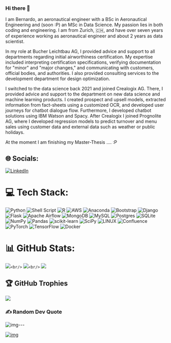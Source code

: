 ### Hi there 👋
I am Bernardo, an aeronautical engineer with a BSc in Aeronautical Engineering and (soon :P) an MSc in Data Science. My passion lies in both coding and engineering. I am from Zurich, 🇨🇭, and have over seven years of experience working as aeronautical engineer and about 2 years as data scientist.

In my role at Bucher Leichtbau AG, I provided advice and support to all departments regarding initial airworthiness certification. My expertise included interpreting certification specifications, verifying documentation for "minor" and "major changes," and communicating with customers, official bodies, and authorities. I also provided consulting services to the development department for design optimization.

I switched to the data science back 2021 and joined Crealogix AG. There, I provided advice and support to the department on new data science and machine learning products. I created prospect and upsell models, extracted information from fact-sheets using a customized OCR, and developed user journeys for chatbot dialogue flow. Furthermore, I developed chatbot solutions using IBM Watson and Spacy. After Crealogix I joined Prognolite AG, where I developed regression models to predict turnover and menu sales using customer data and external data such as weather or public holidays. 

At the moment I am finishing my Master-Thesis .... :P

## 🌐 Socials:

[![LinkedIn](https://img.shields.io/badge/LinkedIn-%230077B5.svg?logo=linkedin&logoColor=white)](https://linkedin.com/in/https://www.linkedin.com/in/bernardo-freire-barboza-da-cruz/)

# 💻 Tech Stack:

![Python](https://img.shields.io/badge/python-3670A0?style=for-the-badge&logo=python&logoColor=ffdd54) ![Shell Script](https://img.shields.io/badge/shell_script-%23121011.svg?style=for-the-badge&logo=gnu-bash&logoColor=white) ![R](https://img.shields.io/badge/r-%23276DC3.svg?style=for-the-badge&logo=r&logoColor=white) ![AWS](https://img.shields.io/badge/AWS-%23FF9900.svg?style=for-the-badge&logo=amazon-aws&logoColor=white) ![Anaconda](https://img.shields.io/badge/Anaconda-%2344A833.svg?style=for-the-badge&logo=anaconda&logoColor=white) ![Bootstrap](https://img.shields.io/badge/bootstrap-%23563D7C.svg?style=for-the-badge&logo=bootstrap&logoColor=white) ![Django](https://img.shields.io/badge/django-%23092E20.svg?style=for-the-badge&logo=django&logoColor=white) ![Flask](https://img.shields.io/badge/flask-%23000.svg?style=for-the-badge&logo=flask&logoColor=white) ![Apache Airflow](https://img.shields.io/badge/Apache%20Airflow-017CEE?style=for-the-badge&logo=Apache%20Airflow&logoColor=white) ![MongoDB](https://img.shields.io/badge/MongoDB-%234ea94b.svg?style=for-the-badge&logo=mongodb&logoColor=white) ![MySQL](https://img.shields.io/badge/mysql-%2300f.svg?style=for-the-badge&logo=mysql&logoColor=white) ![Postgres](https://img.shields.io/badge/postgres-%23316192.svg?style=for-the-badge&logo=postgresql&logoColor=white) ![SQLite](https://img.shields.io/badge/sqlite-%2307405e.svg?style=for-the-badge&logo=sqlite&logoColor=white) ![NumPy](https://img.shields.io/badge/numpy-%23013243.svg?style=for-the-badge&logo=numpy&logoColor=white) ![Pandas](https://img.shields.io/badge/pandas-%23150458.svg?style=for-the-badge&logo=pandas&logoColor=white) ![scikit-learn](https://img.shields.io/badge/scikit--learn-%23F7931E.svg?style=for-the-badge&logo=scikit-learn&logoColor=white) ![SciPy](https://img.shields.io/badge/SciPy-%230C55A5.svg?style=for-the-badge&logo=scipy&logoColor=%white) ![LINUX](https://img.shields.io/badge/Linux-FCC624?style=for-the-badge&logo=linux&logoColor=black) ![Confluence](https://img.shields.io/badge/confluence-%23172BF4.svg?style=for-the-badge&logo=confluence&logoColor=white) ![PyTorch](https://img.shields.io/badge/PyTorch-%23EE4C2C.svg?style=for-the-badge&logo=PyTorch&logoColor=white) ![TensorFlow](https://img.shields.io/badge/TensorFlow-%23FF6F00.svg?style=for-the-badge&logo=TensorFlow&logoColor=white) ![Docker](https://img.shields.io/badge/docker-%230db7ed.svg?style=for-the-badge&logo=docker&logoColor=white)

# 📊 GitHub Stats:

![](https://github-readme-stats.vercel.app/api?username=bernardo-cruz&theme=dark&hide_border=false&include_all_commits=true&count_private=true)`<br/>`
![](https://github-readme-streak-stats.herokuapp.com/?user=bernardo-cruz&theme=dark&hide_border=false)`<br/>`
![](https://github-readme-stats.vercel.app/api/top-langs/?username=bernardo-cruz&theme=dark&hide_border=false&include_all_commits=true&count_private=true&layout=compact)

## 🏆 GitHub Trophies

![](https://github-profile-trophy.vercel.app/?username=bernardo-cruz&theme=radical&no-frame=false&no-bg=true&margin-w=4)

### ✍️ Random Dev Quote

![img](https://quotes-github-readme.vercel.app/api?type=horizontal&theme=light)---

[![img](https://visitcount.itsvg.in/api?id=bernardo-cruz&icon=0&color=0)](https://visitcount.itsvg.in)
<!--
**bernardo-cruz/bernardo-cruz** is a ✨ _special_ ✨ repository because its `README.md` (this file) appears on your GitHub profile.

Here are some ideas to get you started:

- 🔭 I’m currently working on ...
- 🌱 I’m currently learning ...
- 👯 I’m looking to collaborate on ...
- 🤔 I’m looking for help with ...
- 💬 Ask me about ...
- 📫 How to reach me: ...
- 😄 Pronouns: ...
- ⚡ Fun fact: ...
-->
